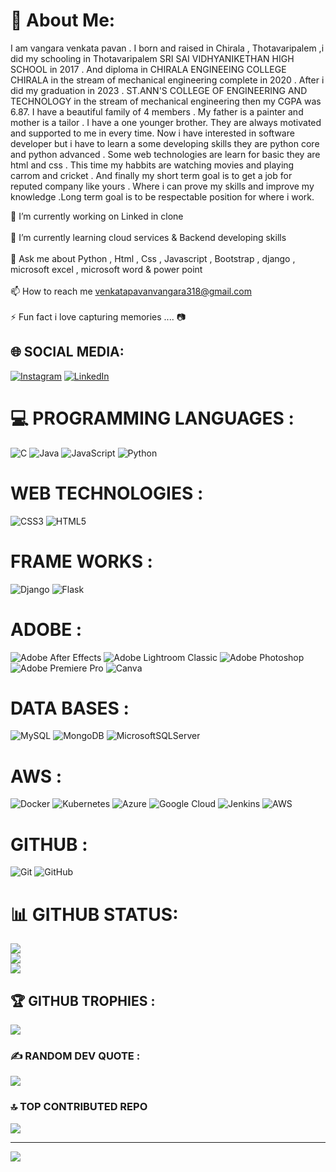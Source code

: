 # 💫 About Me:

I am vangara venkata pavan . I born and raised in Chirala , 
Thotavaripalem ,i did my schooling in Thotavaripalem SRI SAI 
VIDHYANIKETHAN HIGH SCHOOL in 2017 . And diploma in CHIRALA ENGINEEING 
COLLEGE CHIRALA  in the stream of mechanical engineering complete in 
2020 . After i did my graduation in 2023 . ST.ANN'S COLLEGE OF 
ENGINEERING AND TECHNOLOGY in the stream of mechanical engineering then 
my CGPA was 6.87. 
I have a beautiful family of 4 members  . My father is a painter and 
mother is a tailor . I have a one younger brother. They are always 
motivated and supported to me in every time. 
Now i have interested in software developer  but  i have to learn a some 
developing skills they are python core and python advanced . Some web 
technologies are learn for basic they are  html and css . 
This time my habbits are watching movies and playing carrom and cricket . 
And finally my short term goal is to get a job for reputed company like 
yours . Where i can prove my skills and improve my knowledge .Long term 
goal is to be respectable position for where i work. 
<br>

🔭 I’m currently working on Linked in clone<br><br>🌱 I’m currently learning cloud services & Backend developing skills<br><br>💬 Ask me about Python , Html , Css , Javascript , Bootstrap , django , microsoft excel , microsoft word & power point<br><br>📫 How to reach me venkatapavanvangara318@gmail.com<br><br>⚡ Fun fact i love capturing memories .... 📷




## 🌐 SOCIAL MEDIA:
[![Instagram](https://img.shields.io/badge/Instagram-%23E4405F.svg?logo=Instagram&logoColor=white)](https://instagram.com/venkatapavan_official) [![LinkedIn](https://img.shields.io/badge/LinkedIn-%230077B5.svg?logo=linkedin&logoColor=white)](https://linkedin.com/in/www.linkedin.com/in/venkatapavanvangara951a06232) 

# 💻 PROGRAMMING LANGUAGES :
![C](https://img.shields.io/badge/c-%2300599C.svg?style=for-the-badge&logo=c&logoColor=white)  ![Java](https://img.shields.io/badge/java-%23ED8B00.svg?style=for-the-badge&logo=openjdk&logoColor=white) ![JavaScript](https://img.shields.io/badge/javascript-%23323330.svg?style=for-the-badge&logo=javascript&logoColor=%23F7DF1E) ![Python](https://img.shields.io/badge/python-3670A0?style=for-the-badge&logo=python&logoColor=ffdd54)
# WEB TECHNOLOGIES :
![CSS3](https://img.shields.io/badge/css3-%231572B6.svg?style=for-the-badge&logo=css3&logoColor=white) ![HTML5](https://img.shields.io/badge/html5-%23E34F26.svg?style=for-the-badge&logo=html5&logoColor=white)
# FRAME WORKS :
![Django](https://img.shields.io/badge/django-%23092E20.svg?style=for-the-badge&logo=django&logoColor=white) ![Flask](https://img.shields.io/badge/flask-%23000.svg?style=for-the-badge&logo=flask&logoColor=white)
# ADOBE :
![Adobe After Effects](https://img.shields.io/badge/Adobe%20After%20Effects-9999FF.svg?style=for-the-badge&logo=Adobe%20After%20Effects&logoColor=white) ![Adobe Lightroom Classic](https://img.shields.io/badge/Adobe%20Lightroom%20Classic-31A8FF.svg?style=for-the-badge&logo=Adobe%20Lightroom%20Classic&logoColor=white) ![Adobe Photoshop](https://img.shields.io/badge/adobe%20photoshop-%2331A8FF.svg?style=for-the-badge&logo=adobe%20photoshop&logoColor=white) ![Adobe Premiere Pro](https://img.shields.io/badge/Adobe%20Premiere%20Pro-9999FF.svg?style=for-the-badge&logo=Adobe%20Premiere%20Pro&logoColor=white) ![Canva](https://img.shields.io/badge/Canva-%2300C4CC.svg?style=for-the-badge&logo=Canva&logoColor=white)  
# DATA BASES  :
![MySQL](https://img.shields.io/badge/mysql-4479A1.svg?style=for-the-badge&logo=mysql&logoColor=white) ![MongoDB](https://img.shields.io/badge/MongoDB-%234ea94b.svg?style=for-the-badge&logo=mongodb&logoColor=white) ![MicrosoftSQLServer](https://img.shields.io/badge/Microsoft%20SQL%20Server-CC2927?style=for-the-badge&logo=microsoft%20sql%20server&logoColor=white)
# AWS :
![Docker](https://img.shields.io/badge/docker-%230db7ed.svg?style=for-the-badge&logo=docker&logoColor=white) ![Kubernetes](https://img.shields.io/badge/kubernetes-%23326ce5.svg?style=for-the-badge&logo=kubernetes&logoColor=white) ![Azure](https://img.shields.io/badge/azure-%230072C6.svg?style=for-the-badge&logo=microsoftazure&logoColor=white) ![Google Cloud](https://img.shields.io/badge/GoogleCloud-%234285F4.svg?style=for-the-badge&logo=google-cloud&logoColor=white)  ![Jenkins](https://img.shields.io/badge/jenkins-%232C5263.svg?style=for-the-badge&logo=jenkins&logoColor=white) ![AWS](https://img.shields.io/badge/AWS-%23FF9900.svg?style=for-the-badge&logo=amazon-aws&logoColor=white)
# GITHUB : 
![Git](https://img.shields.io/badge/git-%23F05033.svg?style=for-the-badge&logo=git&logoColor=white) ![GitHub](https://img.shields.io/badge/github-%23121011.svg?style=for-the-badge&logo=github&logoColor=white)
# 📊 GITHUB STATUS:
![](https://github-readme-stats.vercel.app/api?username=venkatapavan318&theme=radical&hide_border=false&include_all_commits=true&count_private=false)<br/>
![](https://github-readme-streak-stats.herokuapp.com/?user=venkatapavan318&theme=radical&hide_border=false)<br/>
![](https://github-readme-stats.vercel.app/api/top-langs/?username=venkatapavan318&theme=radical&hide_border=false&include_all_commits=true&count_private=false&layout=compact)

## 🏆 GITHUB TROPHIES : 
![](https://github-profile-trophy.vercel.app/?username=venkatapavan318&theme=onedark&no-frame=false&no-bg=false&margin-w=4)

### ✍️ RANDOM DEV QUOTE : 
![](https://quotes-github-readme.vercel.app/api?type=horizontal&theme=radical)

### 🔝 TOP CONTRIBUTED REPO
![](https://github-contributor-stats.vercel.app/api?username=venkatapavan318&limit=5&theme=dark&combine_all_yearly_contributions=true)

---
[![](https://visitcount.itsvg.in/api?id=venkatapavan318&icon=8&color=0)](https://visitcount.itsvg.in)

<!-- Proudly created with GPRM ( https://gprm.itsvg.in ) -->
